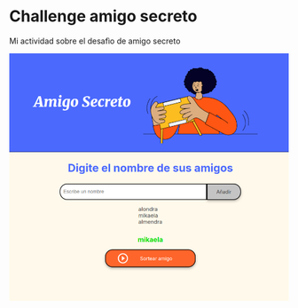 # Challenge amigo secreto

Mi actividad sobre el desafìo de amigo secreto 

![alt text](./assets/image.png)